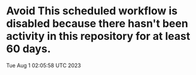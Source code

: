# Avoid This scheduled workflow is disabled because there hasn't been activity in this repository for at least 60 days.
Tue Aug  1 02:05:58 UTC 2023
